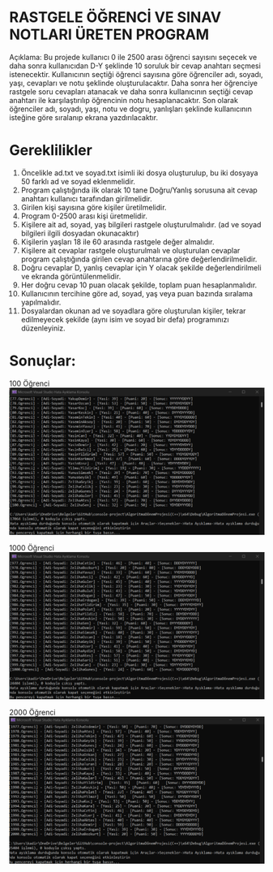 # RASTGELE ÖĞRENCİ VE SINAV  NOTLARI ÜRETEN PROGRAM

Açıklama: Bu projede kullanıcı 0 ile 2500 arası öğrenci sayısını seçecek ve daha sonra kullanıcıdan D-Y şeklinde 10 soruluk bir cevap anahtarı seçmesi istenecektir. Kullanıcının seçtiği öğrenci sayısına göre öğrenciler adı, soyadı, yaşı, cevapları ve notu şeklinde oluşturulacaktır. Daha sonra her öğrenciye rastgele soru cevapları atanacak ve daha sonra kullanıcının seçtiği cevap anahtarı ile karşılaştırılıp öğrencinin notu hesaplanacaktır. Son olarak öğrenciler adı, soyadı, yaşı, notu ve dogru, yanlışları şeklinde kullanıcının isteğine göre sıralanıp ekrana yazdırılacaktır.  

# Gereklilikler 

1. Öncelikle ad.txt ve soyad.txt isimli iki dosya oluşturulup, bu iki dosyaya 50 farklı ad ve soyad eklenmelidir.
2. Program çalıştığında ilk olarak 10 tane Doğru/Yanlış sorusuna ait cevap anahtarı kullanıcı tarafından 
girilmelidir.
3. Girilen kişi sayısına göre kişiler üretilmelidir.
4. Program 0-2500 arası kişi üretmelidir.
5. Kişilere ait ad, soyad, yaş bilgileri rastgele oluşturulmalıdır. (ad ve soyad bilgileri ilgili dosyadan okunacaktır)
6. Kişilerin yaşları 18 ile 60 arasında rastgele değer almalıdır.
7. Kişilere ait cevaplar rastgele oluşturulmalı ve oluşturulan cevaplar program çalıştığında girilen cevap 
anahtarına göre değerlendirilmelidir.
8. Doğru cevaplar D, yanlış cevaplar için Y olacak şekilde değerlendirilmeli ve ekranda görüntülenmelidir.
9. Her doğru cevap 10 puan olacak şekilde, toplam puan hesaplanmalıdır.
10. Kullanıcının tercihine göre ad, soyad, yaş veya puan bazında sıralama yapılmalıdır.
11. Dosyalardan okunan ad ve soyadlara göre oluşturulan kişiler, tekrar edilmeyecek şekilde 
(aynı isim ve soyad bir defa) programınızı düzenleyiniz.

# Sonuçlar:


100 Öğrenci
![image](https://github.com/kadircangeyik/console-project/blob/main/100_ogrenci_ekran.png)


1000 Öğrenci
![image](https://github.com/kadircangeyik/console-project/blob/main/1000_ogrenci_ekran.png)


2000 Öğrenci
![image](https://github.com/kadircangeyik/console-project/blob/main/2000_ogrenci_ekran.png)
